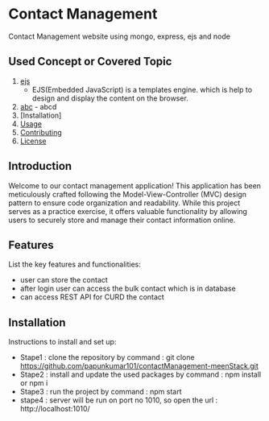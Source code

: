 
# Contact Management

 Contact Management website using  mongo, express, ejs and node

## Used Concept or Covered Topic

1. [ejs](#https://www.npmjs.com/package/ejs)
   - EJS(Embedded JavaScript) is a templates engine. which is help to design and display the content on the browser.
3. [abc](#https://www.google.com) - abcd
4. [Installation]
5. [Usage](#usage)
6. [Contributing](#contributing)
7. [License](#license)

## Introduction

Welcome to our contact management application! This application has been meticulously crafted following the Model-View-Controller (MVC) design pattern to ensure code organization and readability. While this project serves as a practice exercise, it offers valuable functionality by allowing users to securely store and manage their contact information online.

## Features

List the key features and functionalities:

- user can store the contact
- after login user can access the bulk contact which is in database
- can access REST API for CURD the contact

## Installation

Instructions to install and set up:

- Stape1 : clone the repository by command : git clone https://github.com/papunkumar101/contactManagement-meenStack.git
- Stape2 : install and update the used packages by command : npm install or npm i
- Stape3 : run the project by command : npm start
- stape4 : server will be run on port no 1010, so open the url : http://localhost:1010/
